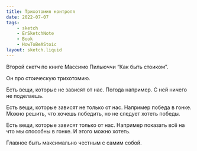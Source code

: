 ```yaml
---
title: Трихотомия контроля
date: 2022-07-07
tags:
    - sketch
    - ErSketchNote
    - Book
    - HowToBeAStoic
layout: sketch.liquid
---
```


Второй скетч по книге Массимо Пильюччи “Как быть стоиком”.

Он про стоическую трихотомию.

Есть вещи, которые не зависят от нас. Погода например. С ней ничего не поделаешь.

Есть вещи, которые зависят не только от нас. Например победа в гонке. Можно решить, что хочешь победить, но не следует хотеть победы.

Есть вещи, которые зависят только от нас. Например показать всё на что мы способны в гонке. И этого можно хотеть.

Главное быть максимально честным с самим собой.
